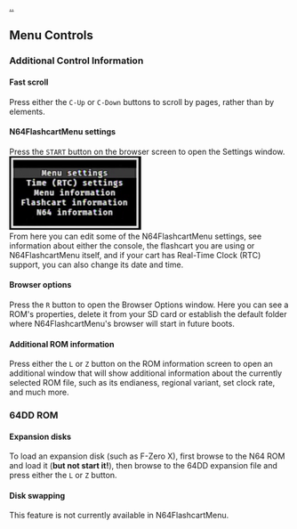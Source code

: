 [..](./00_index.md)
## Menu Controls

### Additional Control Information

#### Fast scroll
Press either the `C-Up` or `C-Down` buttons to scroll by pages, rather than by elements.

#### N64FlashcartMenu settings
Press the `START` button on the browser screen to open the Settings window.  
![Browser context menu](./images/main-context-menu.png "Browser context menu")  
From here you can edit some of the N64FlashcartMenu settings, 
see information about either the console, the flashcart you are using or N64FlashcartMenu itself, and if your cart has Real-Time Clock (RTC) support, you can also change its date and time.

#### Browser options
Press the `R` button to open the Browser Options window. Here you can see a ROM's properties, delete it from your SD card or establish the default folder 
where N64FlashcartMenu's browser will start in future boots.

#### Additional ROM information
Press either the `L` or `Z` button on the ROM information screen to open an additional window that will show additional information about the currently 
selected ROM file, such as its endianess, regional variant, set clock rate, and much more.

### 64DD ROM

#### Expansion disks
To load an expansion disk (such as F-Zero X), first browse to the N64 ROM and load it (**but not start it!**), then browse to the 64DD expansion file and press either the `L` or `Z` button.

#### Disk swapping
This feature is not currently available in N64FlashcartMenu.
